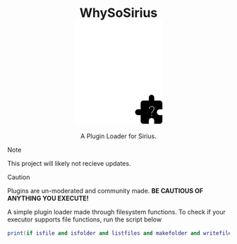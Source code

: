 <h1 align=center>WhySoSirius<span><br><img align=center width="200" src="https://github.com/bakersrule2020/WhySoSirius/blob/request/assets/logo.png?raw=true"></img></span></h1>
<p align=center>A Plugin Loader for Sirius.</p>

> [!NOTE]
> This project will likely not recieve updates.

> [!CAUTION]
> Plugins are un-moderated and community made. **BE CAUTIOUS OF ANYTHING YOU EXECUTE!**

A simple plugin loader made through filesystem functions.
To check if your executor supports file functions, run the script below
```lua
print(if isfile and isfolder and listfiles and makefolder and writefile and readfile then "Your executor can run WhySoSirius!" else "Your executor is missing critical functions.")
```
